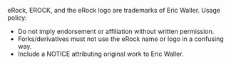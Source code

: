 eRock, EROCK, and the eRock logo are trademarks of Eric Waller.
Usage policy:
- Do not imply endorsement or affiliation without written permission.
- Forks/derivatives must not use the eRock name or logo in a confusing way.
- Include a NOTICE attributing original work to Eric Waller.
